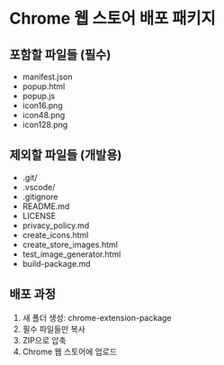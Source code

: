 # Chrome 웹 스토어 배포 패키지

## 포함할 파일들 (필수)
- manifest.json
- popup.html  
- popup.js
- icon16.png
- icon48.png
- icon128.png

## 제외할 파일들 (개발용)
- .git/
- .vscode/
- .gitignore
- README.md
- LICENSE
- privacy_policy.md
- create_icons.html
- create_store_images.html
- test_image_generator.html
- build-package.md

## 배포 과정
1. 새 폴더 생성: chrome-extension-package
2. 필수 파일들만 복사
3. ZIP으로 압축
4. Chrome 웹 스토어에 업로드